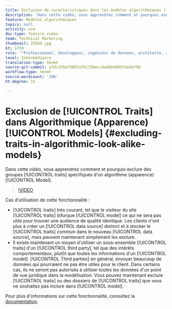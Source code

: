 ```yaml
---
title: Exclusion de caractéristiques dans les modèles algorithmiques (identiques)
description: 'Dans cette vidéo, vous apprendrez comment et pourquoi exclure des caractéristiques spécifiques (ou groupes de caractéristiques) d''un modèle algorithmique (ressemblance). '
feature: Modèles algorithmiques
topics: null
activity: use
doc-type: feature video
team: Technical Marketing
thumbnail: 25569.jpg
kt: 1759
role: '"Professionnel, développeur, ingénieur de données, architecte, architecte de données, administrateur, responsable"'
level: Intermédiaire
translation-type: tm+mt
source-git-commit: a7dc335e75697a7b1720eccdadbb9605fdeda798
workflow-type: tm+mt
source-wordcount: '196'
ht-degree: 1%

---
```



# Exclusion de [!UICONTROL Traits] dans Algorithmique (Apparence) [!UICONTROL Models] {#excluding-traits-in-algorithmic-look-alike-models}

Dans cette vidéo, vous apprendrez comment et pourquoi exclure des groupes [!UICONTROL traits] spécifiques d&#39;un algorithme (apparence) [!UICONTROL Model].

>[!VIDEO](https://video.tv.adobe.com/v/25569/?quality=12)

Cas d’utilisation de cette fonctionnalité :

* [!UICONTROL traits] très courant, tel que le visiteur du site [!UICONTROL traits] bifurque [!UICONTROL model] ce qui ne sera pas utile pour trouver une audience de qualité identique. Les clients n&#39;ont plus à créer un [!UICONTROL data source] distinct et à stocker le [!UICONTROL traits] commun dans le nouveau [!UICONTROL data source], mais peuvent maintenant simplement les exclure.
* Il existe maintenant un moyen d&#39;utiliser un sous-ensemble [!UICONTROL traits] d&#39;un [!UICONTROL third party], tel que des intérêts comportementaux, plutôt que toutes les informations d&#39;un [!UICONTROL model]. [!UICONTROL Third parties] en général, envoyer beaucoup de données qui pourraient ne pas être utiles pour le client. Dans certains cas, ils ne seront pas autorisés à utiliser toutes les données d&#39;un point de vue juridique dans la modélisation. Vous pouvez maintenant exclure [!UICONTROL traits] ou des dossiers de [!UICONTROL traits] que vous ne souhaitez pas inclure dans [!UICONTROL model].

Pour plus d&#39;informations sur cette fonctionnalité, consultez la [documentation](https://marketing.adobe.com/resources/help/en_US/aam/trait-exclusion-algo-models.html).
